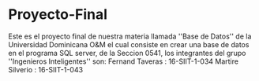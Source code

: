# Proyecto-Final
Este es el proyecto final de nuestra materia llamada ''Base de Datos'' de la Universidad Dominicana O&amp;M el cual consiste en crear una base de datos en el programa SQL server, de la Seccion 0541, los integrantes del grupo ''Ingenieros Inteligentes''  son:  Fernand Taveras  : 16-SIIT-1-034 Martire Silverio    : 16-SIIT-1-043
